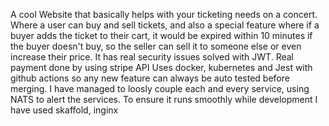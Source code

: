 A cool Website that basically helps with your ticketing needs on a concert.
Where a user can buy and sell tickets, and also a special feature where if a buyer adds the ticket to their cart, it would be expired within 10 minutes if the buyer doesn't buy, so the seller can sell it to someone else or even increase their price. 
It has real security issues solved with JWT.
Real payment done by using stripe API
Uses docker, kubernetes and Jest with github actions so any new feature can always be auto tested before merging.
I have managed to loosly couple each and every service, using NATS to alert the services.
To ensure it runs smoothly while development I have used skaffold, inginx
